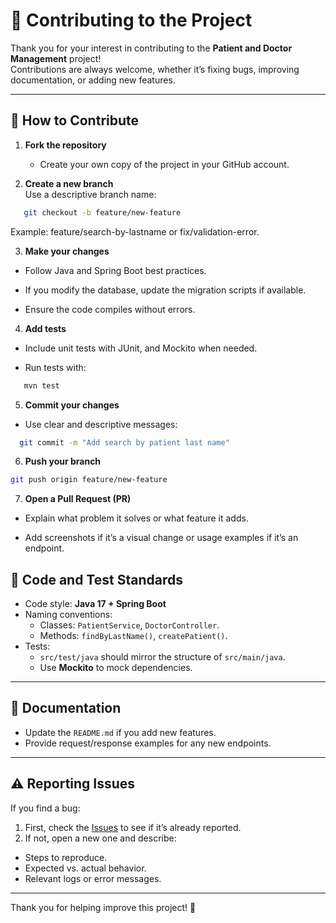 # 🤝 Contributing to the Project

Thank you for your interest in contributing to the **Patient and Doctor Management** project!  
Contributions are always welcome, whether it’s fixing bugs, improving documentation, or adding new features.

---

## 📌 How to Contribute

1. **Fork the repository**  
   - Create your own copy of the project in your GitHub account.

2. **Create a new branch**  
   Use a descriptive branch name:
```bash
   git checkout -b feature/new-feature
```
Example: feature/search-by-lastname or fix/validation-error.

3. **Make your changes**

- Follow Java and Spring Boot best practices.

- If you modify the database, update the migration scripts if available.

- Ensure the code compiles without errors.

4. **Add tests**

- Include unit tests with JUnit, and Mockito when needed.

- Run tests with:
```bash
   mvn test
```
5. **Commit your changes**
- Use clear and descriptive messages:
```bash
  git commit -m "Add search by patient last name"
```

6. **Push your branch**
```bash
git push origin feature/new-feature
```

7. **Open a Pull Request (PR)**

- Explain what problem it solves or what feature it adds.

- Add screenshots if it’s a visual change or usage examples if it’s an endpoint.

## 🧪 Code and Test Standards

- Code style: **Java 17 + Spring Boot**  
- Naming conventions:  
  - Classes: `PatientService`, `DoctorController`.  
  - Methods: `findByLastName()`, `createPatient()`.  
- Tests:  
  - `src/test/java` should mirror the structure of `src/main/java`.  
  - Use **Mockito** to mock dependencies.  

---

## 📄 Documentation

- Update the `README.md` if you add new features.  
- Provide request/response examples for any new endpoints.  

---

## ⚠️ Reporting Issues

If you find a bug:

1. First, check the [Issues](../../issues) to see if it’s already reported.  
2. If not, open a new one and describe:  
- Steps to reproduce.  
- Expected vs. actual behavior.  
- Relevant logs or error messages.  

---

Thank you for helping improve this project! 💙

